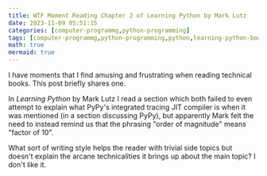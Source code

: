 ```yaml
---
title: WTF Moment Reading Chapter 2 of Learning Python by Mark Lutz
date: 2023-11-09 05:51:15
categories: [computer-programmg,python-programming]
tags: [computer-programmg,python-programming,python,learning-python-book,mark-lutz,pypy,jit,just-in-time-compiler,order-of-magnitude,compiler,mark-lutz,integrated-tracing-jit-compiler]
math: true
mermaid: true
---
```


I have moments that I find amusing and frustrating when reading technical books. This post briefly shares one.

In *Learning Python* by Mark Lutz I read a section which both failed to even attempt to explain what PyPy's integrated tracing JIT compiler is when it was mentioned (in a section discussing PyPy), but apparently Mark felt the need to instead remind us that the phrasing "order of magnitude" means "factor of 10". 

What sort of writing style helps the reader with trivial side topics but doesn't explain the arcane technicalities it brings up about the main topic? I don't like it.
